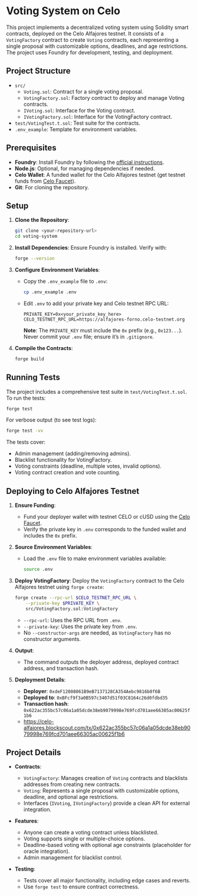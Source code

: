 # Voting System on Celo

This project implements a decentralized voting system using Solidity smart contracts, deployed on the Celo Alfajores testnet. It consists of a `VotingFactory` contract to create `Voting` contracts, each representing a single proposal with customizable options, deadlines, and age restrictions. The project uses Foundry for development, testing, and deployment.

## Project Structure

- `src/`
  - `Voting.sol`: Contract for a single voting proposal.
  - `VotingFactory.sol`: Factory contract to deploy and manage Voting contracts.
  - `IVoting.sol`: Interface for the Voting contract.
  - `IVotingFactory.sol`: Interface for the VotingFactory contract.
- `test/VotingTest.t.sol`: Test suite for the contracts.
- `.env_example`: Template for environment variables.

## Prerequisites

- **Foundry**: Install Foundry by following the [official instructions](https://book.getfoundry.sh/getting-started/installation).
- **Node.js**: Optional, for managing dependencies if needed.
- **Celo Wallet**: A funded wallet for the Celo Alfajores testnet (get testnet funds from [Celo Faucet](https://faucet.celo.org)).
- **Git**: For cloning the repository.

## Setup

1. **Clone the Repository**:

   ```bash
   git clone <your-repository-url>
   cd voting-system
   ```

2. **Install Dependencies**: Ensure Foundry is installed. Verify with:

   ```bash
   forge --version
   ```

3. **Configure Environment Variables**:

   - Copy the `.env_example` file to `.env`:

     ```bash
     cp .env_example .env
     ```

   - Edit `.env` to add your private key and Celo testnet RPC URL:

     ```
     PRIVATE_KEY=0x<your_private_key_here>
     CELO_TESTNET_RPC_URL=https://alfajores-forno.celo-testnet.org
     ```

     **Note**: The `PRIVATE_KEY` must include the `0x` prefix (e.g., `0x123...`). Never commit your `.env` file; ensure it’s in `.gitignore`.

4. **Compile the Contracts**:

   ```bash
   forge build
   ```

## Running Tests

The project includes a comprehensive test suite in `test/VotingTest.t.sol`. To run the tests:

```bash
forge test
```

For verbose output (to see test logs):

```bash
forge test -vv
```

The tests cover:

- Admin management (adding/removing admins).
- Blacklist functionality for VotingFactory.
- Voting constraints (deadline, multiple votes, invalid options).
- Voting contract creation and vote counting.

## Deploying to Celo Alfajores Testnet

1. **Ensure Funding**:

   - Fund your deployer wallet with testnet CELO or cUSD using the [Celo Faucet](https://faucet.celo.org).
   - Verify the private key in `.env` corresponds to the funded wallet and includes the `0x` prefix.

2. **Source Environment Variables**:

   - Load the `.env` file to make environment variables available:

     ```bash
     source .env
     ```

3. **Deploy VotingFactory**: Deploy the `VotingFactory` contract to the Celo Alfajores testnet using `forge create`:

   ```bash
   forge create --rpc-url $CELO_TESTNET_RPC_URL \
       --private-key $PRIVATE_KEY \
       src/VotingFactory.sol:VotingFactory
   ```

   - `--rpc-url`: Uses the RPC URL from `.env`.
   - `--private-key`: Uses the private key from `.env`.
   - No `--constructor-args` are needed, as `VotingFactory` has no constructor arguments.

4. **Output**:

   - The command outputs the deployer address, deployed contract address, and transaction hash.

5. **Deployment Details**:

   - **Deployer**: `0xdeF12008061B9eB7137128CA354Aebc9816b0f6B`
   - **Deployed to**: `0xBFcf9f3a0B597c3407d51f03C8164c26d0fdbd35`
   - **Transaction hash**: `0x622ac355bc57c06a1a05dcde38eb9079998e769fcd701aee66305ac00625f1b6`
   - https://celo-alfajores.blockscout.com/tx/0x622ac355bc57c06a1a05dcde38eb9079998e769fcd701aee66305ac00625f1b6

## Project Details

- **Contracts**:

  - `VotingFactory`: Manages creation of `Voting` contracts and blacklists addresses from creating new contracts.
  - `Voting`: Represents a single proposal with customizable options, deadline, and optional age restrictions.
  - Interfaces (`IVoting`, `IVotingFactory`) provide a clean API for external integration.

- **Features**:

  - Anyone can create a voting contract unless blacklisted.
  - Voting supports single or multiple-choice options.
  - Deadline-based voting with optional age constraints (placeholder for oracle integration).
  - Admin management for blacklist control.

- **Testing**:

  - Tests cover all major functionality, including edge cases and reverts.
  - Use `forge test` to ensure contract correctness.